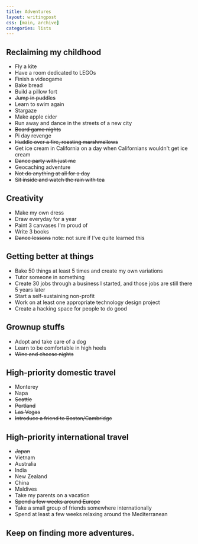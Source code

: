 ```yaml
---
title: Adventures
layout: writingpost
css: [main, archive]
categories: lists
---
```


## Reclaiming my childhood
- Fly a kite
- Have a room dedicated to LEGOs
- Finish a videogame
- Bake bread
- Build a pillow fort
- <del>Jump in puddles</del>
- Learn to swim again
- Stargaze
- Make apple cider
- Run away and dance in the streets of a new city
- <del>Board game nights</del> 
- Pi day revenge
- <del>Huddle over a fire, roasting marshmallows</del>
- Get ice cream in California on a day when Californians wouldn't get ice cream
- <del>Dance party with just me</del>
- Geocaching adventure
- <del>Not do anything at all for a day</del>
- <del>Sit inside and watch the rain with tea</del>

## Creativity
- Make my own dress
- Draw everyday for a year
- Paint 3 canvases I'm proud of
- Write 3 books
- <del>Dance lessons</del> note: not sure if I've quite learned this

## Getting better at things
- Bake 50 things at least 5 times and create my own variations
- Tutor someone in something
- Create 30 jobs through a business I started, and those jobs are still there 5 years later
- Start a self-sustaining non-profit
- Work on at least one appropriate technology design project
- Create a hacking space for people to do good

## Grownup stuffs
- Adopt and take care of a dog
- Learn to be comfortable in high heels
- <del>Wine and cheese nights</del>

## High-priority domestic travel
- Monterey
- Napa
- <del>Seattle</del>
- <del>Portland</del>
- <del>Las Vegas</del>
- <del>Introduce a friend to Boston/Cambridge</del>

## High-priority international travel
- <del>Japan</del>
- Vietnam
- Australia
- India
- New Zealand
- China
- Maldives
- Take my parents on a vacation
- <del>Spend a few weeks around Europe</del>
- Take a small group of friends somewhere internationally
- Spend at least a few weeks relaxing around the Mediterranean

## Keep on finding more adventures.
